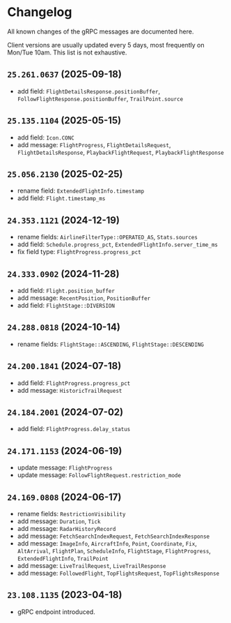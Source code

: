 # Changelog

All known changes of the gRPC messages are documented here.

Client versions are usually updated every 5 days, most frequently on Mon/Tue 10am.
This list is not exhaustive.

## `25.261.0637` (2025-09-18)
- add field: `FlightDetailsResponse.positionBuffer`, `FollowFlightResponse.positionBuffer`, `TrailPoint.source`

## `25.135.1104` (2025-05-15)
- add field: `Icon.CONC`
- add message: `FlightProgress`, `FlightDetailsRequest`, `FlightDetailsResponse`, `PlaybackFlightRequest`, `PlaybackFlightResponse`

## `25.056.2130` (2025-02-25)
- rename field: `ExtendedFlightInfo.timestamp`
- add field: `Flight.timestamp_ms`

## `24.353.1121` (2024-12-19)

- rename fields: `AirlineFilterType::OPERATED_AS`, `Stats.sources`
- add field: `Schedule.progress_pct`, `ExtendedFlightInfo.server_time_ms`
- fix field type: `FlightProgress.progress_pct`

## `24.333.0902` (2024-11-28)

- add field: `Flight.position_buffer`
- add message: `RecentPosition`, `PositionBuffer`
- add field: `FlightStage::DIVERSION`

## `24.288.0818` (2024-10-14)
- rename fields: `FlightStage::ASCENDING`, `FlightStage::DESCENDING`

## `24.200.1841` (2024-07-18)
- add field: `FlightProgress.progress_pct`
- add message: `HistoricTrailRequest`

## `24.184.2001` (2024-07-02)
- add field: `FlightProgress.delay_status`

## `24.171.1153` (2024-06-19)
- update message: `FlightProgress`
- update message: `FollowFlightRequest.restriction_mode`

## `24.169.0808` (2024-06-17)

- rename fields: `RestrictionVisibility`
- add message: `Duration`, `Tick`
- add message: `RadarHistoryRecord`
- add message: `FetchSearchIndexRequest`, `FetchSearchIndexResponse`
- add message: `ImageInfo`, `AircraftInfo`, `Point`, `Coordinate`, `Fix`, `AltArrival`, `FlightPlan`, `ScheduleInfo`, `FlightStage`, `FlightProgress`, `ExtendedFlightInfo`, `TrailPoint`
- add message: `LiveTrailRequest`, `LiveTrailResponse`
- add message: `FollowedFlight`, `TopFlightsRequest`, `TopFlightsResponse`

## `23.108.1135` (2023-04-18)

- gRPC endpoint introduced.

